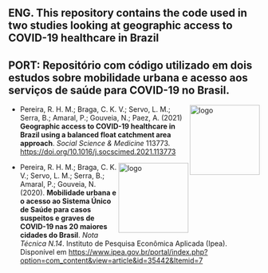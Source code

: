 ## ENG. This repository contains the code used in two studies looking at geographic access to COVID-19 healthcare in Brazil 
## PORT: Repositório com código utilizado em dois estudos sobre mobilidade urbana e acesso aos serviços de saúde para COVID-19 no Brasil.

<img align="right" src="https://www.urbandemographics.org/publication/2021_access_covid19_aop/featured_ssm_cover.jpg" alt="logo" width="140">

- Pereira, R. H. M.; Braga, C. K. V.; Servo, L. M.; Serra, B.; Amaral, P.; Gouveia, N.; Paez, A. (2021) **Geographic access to COVID-19 healthcare in Brazil using a balanced float catchment area approach**. *Social Science & Medicine* 113773. https://doi.org/10.1016/j.socscimed.2021.113773


<img align="right" src="https://www.urbandemographics.org/publication/2020_nt14_covid19/featured_nt14.png" alt="logo" width="140">

- Pereira, R. H. M.; Braga, C. K. V.; Servo, L. M.; Serra, B.; Amaral, P.; Gouveia, N. (2020). **Mobilidade urbana e o acesso ao Sistema Único de Saúde para casos suspeitos e graves de COVID-19 nas 20 maiores cidades do Brasil**. *Nota Técnica N.14*. Instituto de Pesquisa Econômica Aplicada (Ipea). Disponível em https://www.ipea.gov.br/portal/index.php?option=com_content&view=article&id=35442&Itemid=7
